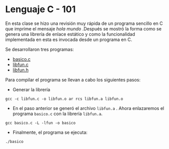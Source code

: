 # Lenguaje C - 101

En esta clase se hizo una revisión muy rápida de un programa sencillo en 
C que imprime el mensaje *hola mundo* .Después se mostró la forma como 
se genera una librería de enlace estático y como la funcionalidad 
implementada en esta es invocada desde un programa en C.

Se desarrollaron tres programas:

* [basico.c](2019_05_24/basico.c)
* [libfun.c](2019_05_24/libfun.c)
* [libfun.h](2019_05_24/libfun.h)

Para compilar el programa se llevan a cabo los siguientes pasos:

* Generar la librería

`gcc -c libfun.c -o libfun.o
ar rcs libfun.a libfun.o`

+ En el paso anterior se generó el archivo `libfun.a` . Ahora 
enlazaremos el programa `basico.c` con la librería `libfun.a`.

`gcc basico.c -L -lfun -o basico`

+ Finalmente, el programa se ejecuta: 

`./basico`
